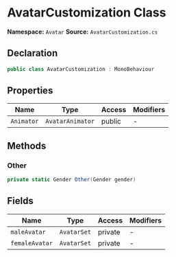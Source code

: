 # AvatarCustomization Class

**Namespace:** `Avatar`
**Source:** `AvatarCustomization.cs`

## Declaration

```csharp
public class AvatarCustomization : MonoBehaviour
```

## Properties

| Name | Type | Access | Modifiers |
|------|------|--------|-----------|
| `Animator` | `AvatarAnimator` | public | - |

## Methods

### Other

```csharp
private static Gender Other(Gender gender)
```

## Fields

| Name | Type | Access | Modifiers |
|------|------|--------|-----------|
| `maleAvatar` | `AvatarSet` | private | - |
| `femaleAvatar` | `AvatarSet` | private | - |

